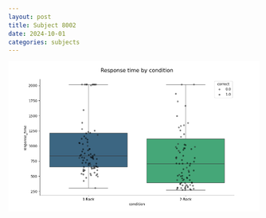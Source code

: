 ```yaml
---
layout: post
title: Subject 8002
date: 2024-10-01
categories: subjects
---
```


![](data/8002/run-1/8002_ATS_rt.png)
